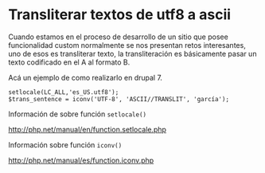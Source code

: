 # Transliterar textos de utf8 a ascii

Cuando estamos en el proceso de desarrollo de un sitio que posee funcionalidad custom normalmente se nos presentan retos interesantes, uno de esos es transliterar texto, la transliteración es básicamente pasar un texto codificado en el A al formato B. 

Acá un ejemplo de como realizarlo en drupal 7.

```
setlocale(LC_ALL,'es_US.utf8');
$trans_sentence = iconv('UTF-8', 'ASCII//TRANSLIT', 'garcía');
```

Información de sobre función ```setlocale()```

http://php.net/manual/en/function.setlocale.php


Información sobre función ```iconv()```

http://php.net/manual/es/function.iconv.php


